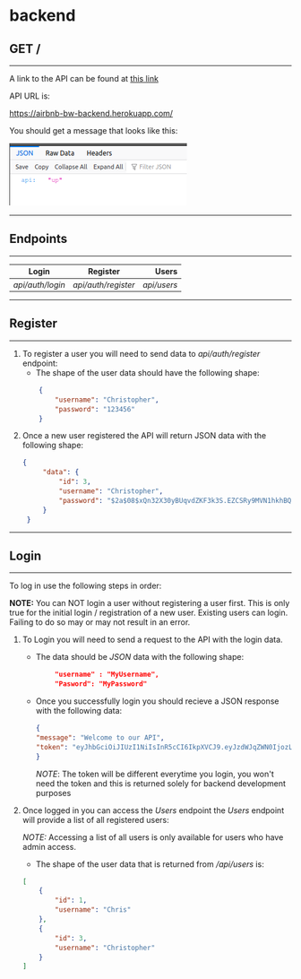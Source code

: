 # backend

 GET /
 ---------
 ---
 A link to the API can be found at [this link](https://airbnb-bw-backend.herokuapp.com/ "API Homepage") 

API URL is:

 https://airbnb-bw-backend.herokuapp.com/


 You should get a message that looks like this:

 ![API-UP](documentation/api-up.png "api up")


 ----------------------

 Endpoints
 ---------
 ---


 | Login    |   Register    | Users |
 |----------------|:------------------:|-----:|
 | _api/auth/login_ | _api/auth/register_ | _api/users_ |
---

## Register
---
1. To register a user you will need to send data to _api/auth/register_ endpoint:
   * The shape of the user data should have the following shape:
    ```json
        {
            "username": "Christopher",
            "password": "123456"
        }
    ```
2. Once a new user registered the API will return JSON data with the following shape:
   ```json
   {
        "data": {
            "id": 3,
            "username": "Christopher",
            "password": "$2a$08$xQn32X30yBUqvdZKF3k3S.EZCSRy9MVN1hkhBQvxO3xbDCjMmJgMC"
        }
    }
    ```
---
## Login
---
To log in use the following steps in order:

__NOTE:__ You can NOT login a user without registering a user first. This is only true for the initial login / registration of a new user. Existing users can login. Failing to do so may or may not result in an error.

1. To Login you will need to send a request to the API with the login data.
   * The data should be _JSON_ data with the following shape:

    ```json
            "username" : "MyUsername",
            "Pasword": "MyPassword"
    ```
    * Once you successfully login you should recieve a JSON response with the following data: 
        ```json 
        {
        "message": "Welcome to our API",
        "token": "eyJhbGciOiJIUzI1NiIsInR5cCI6IkpXVCJ9.eyJzdWJqZWN0IjozLCJ1c2VybmFtZSI6IkNocmlzdG9waGVyIiwiaWF0IjoxNjAwNzIwNzMwLCJleHAiOjE2MDA3MjQzMzB9.__SevXXb6OXZO_TXfhLe88_cgppEGhgG_Ag5Vw28qsw" 
        }
        ```
        _NOTE_: The token will be different everytime you login, you won't need the token and this is returned solely for backend development purposes



2. Once logged in you can access the _Users_ endpoint the _Users_ endpoint will provide a list of all registered users:

    _NOTE:_ Accessing a list of all users is only available for users who have admin access.

    * The shape of the user data that is returned from _/api/users_ is:
    
    ```json
    [
        {
            "id": 1,
            "username": "Chris"
        },
        {
            "id": 3,
            "username": "Christopher"
        }
    ]
    ```

